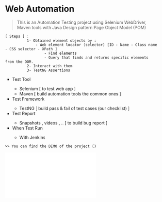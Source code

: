 # Web Automation 

> This is an Automation Testing project using Selenium WebDriver, Maven tools with Java 
> Design pattern Page Object Model (POM)

```
[ Steps ] : 
          1- Obtained element objects by :
              - Web element locator (selector) [ID - Name - Class name - CSS selector - XPath ]
                  - Find elements
                  - Query that finds and returns specific elements from the DOM.
          2- Interact with them
          3- TestNG Assertions
```
<ul type = "square">
  <li> Test Tool </li>
    <ul>
      <li> Selenium  [ to test web app ] </li>
      <li> Maven [ build automation tools the common ones ] </li>
    </ul>
  
  <li> Test Framework </li>
    <ul>
      <li> TestNG [ build pass & fail of test cases (our checklist) ]</li>
     </ul>
  
  <li> Test Report </li>
    <ul>
      <li> Snapshots , videos , .. [ to build bug report ] </li>
     </ul>
  
  <li> When Test Run </li>
    <ul>
      <li> With Jenkins </li>
     </ul>
</ul>

```
>> You can find the DEMO of the project ()
```
![Test Image 7](file:///E:/ITI%20Matrials/Graduation%20Projects/Web%20Automation%20%20Project%20-%20[Niyra%20Samy%20-%20Nagwa%20Ebrahem%20-%20Mohamed%20Abdelghfar]/Test%20Report/index1.html)
